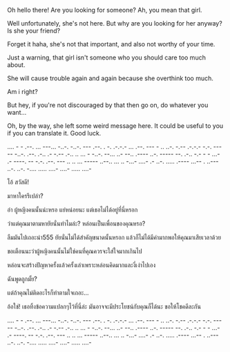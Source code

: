 Oh hello there! 
Are you looking for someone? 
Ah, you mean that girl.

Well unfortunately, she's not here. 
But why are you looking for her anyway? Is she your friend? 

Forget it haha, she's not that important, and also not worthy of your time.

Just a warning, that girl isn't someone who you should care too much about. 

She will cause trouble again and again because she overthink too much. 

Am i right? 

But hey, if you're not discouraged by that then go on, do whatever you want...

Oh, by the way, she left some weird message here. It could be useful to you if you can translate it. Good luck.

.... - - .--. ... ---... -..-. -..-. --- .--. . -. .-.-.- ... .--. --- - .. ..-. -.-- .-.-.- -.-. --- -- -..-. .--. .-.. .- -.-- .-.. .. ... - -..-. --... ..- --.. .---- ..-. ----- --. .-.. -.- - - ...- .- ----. -- -.-. .--. --- .. .. ... ----- ..--.. ... .. -...- ....- .- ..-. ..... .---- ...-- . ..--- ..-. ..-. -.... ..... ....- ....- ..... ....-

โอ้ สวัสดี! 

มาหาใครรึเปล่า? 

อ๋า ผู้หญิงคนนั้นน่ะหรอ
แย่หน่อยนะ แต่เธอไม่ได้อยู่ที่นี่หรอก 

ว่าแต่คุณมาตามหายัยนั่นทำไมล่ะ? หล่อนเป็นเพื่อนของคุณหรอ?

ลืมมันไปเถอะน่า555 ยัยนั่นไม่ได้สำคัญขนาดนั้นหรอก แล้วก็ไม่ได้มีค่ามากพอให้คุณมาเสียเวลาด้วย

ขอเตือนนะว่าผู้หญิงคนนั้นไม่ใช่คนที่คุณควรจะใส่ใจมากเกินไป

หล่อนจะสร้างปัญหาครั้งแล้วครั้งเล่าเพราะหล่อนคิดมากและงี่เง่าไปเอง 

ฉันพูดถูกมั้ย?

แต่ถ้าคุณไม่ติดอะไรก็ทำตามใจเถอะ...

อ้อใช่! เธอทิ้งข้อความแปลกๆไว้ที่นี่ล่ะ มันอาจจะมีประโยชน์กับคุณก็ได้นะ ขอให้โชคดีละกัน

.... - - .--. ... ---... -..-. -..-. --- .--. . -. .-.-.- ... .--. --- - .. ..-. -.-- .-.-.- -.-. --- -- -..-. .--. .-.. .- -.-- .-.. .. ... - -..-. --... ..- --.. .---- ..-. ----- --. .-.. -.- - - ...- .- ----. -- -.-. .--. --- .. .. ... ----- ..--.. ... .. -...- ....- .- ..-. ..... .---- ...-- . ..--- ..-. ..-. -.... ..... ....- ....- ..... ....-

<!---
pattrishcia/pattrishcia is a ✨ special ✨ repository because its `README.md` (this file) appears on your GitHub profile.
You can click the Preview link to take a look at your changes.
--->
